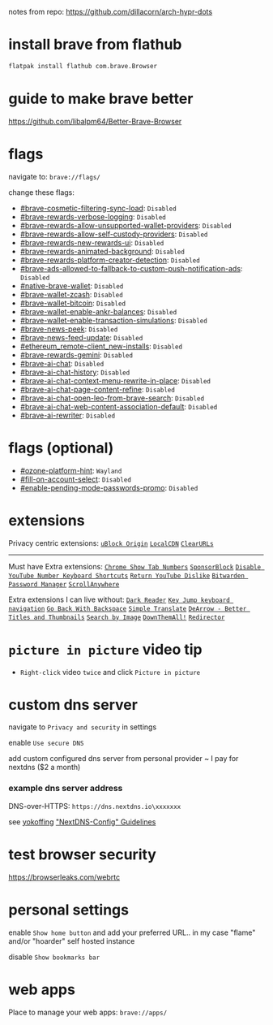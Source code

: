 notes from repo: https://github.com/dillacorn/arch-hypr-dots

# install brave from flathub
```sh
flatpak install flathub com.brave.Browser
```

# guide to make brave better
https://github.com/libalpm64/Better-Brave-Browser

# flags

navigate to: `brave://flags/`

change these flags:
* [#brave-cosmetic-filtering-sync-load](chrome://flags/#brave-cosmetic-filtering-sync-load): `Disabled`
* [#brave-rewards-verbose-logging](chrome://flags/#brave-rewards-verbose-logging): `Disabled`
* [#brave-rewards-allow-unsupported-wallet-providers](chrome://flags/#brave-rewards-allow-unsupported-wallet-providers): `Disabled`
* [#brave-rewards-allow-self-custody-providers](chrome://flags/#brave-rewards-allow-self-custody-providers): `Disabled`
* [#brave-rewards-new-rewards-ui](chrome://flags/#brave-rewards-new-rewards-ui): `Disabled`
* [#brave-rewards-animated-background](chrome://flags/#brave-rewards-animated-background): `Disabled`
* [#brave-rewards-platform-creator-detection](chrome://flags/#brave-rewards-platform-creator-detection): `Disabled`
* [#brave-ads-allowed-to-fallback-to-custom-push-notification-ads](chrome://flags/#brave-ads-allowed-to-fallback-to-custom-push-notification-ads): `Disabled`
* [#native-brave-wallet](chrome://flags/#native-brave-wallet): `Disabled`
* [#brave-wallet-zcash](chrome://flags/#brave-wallet-zcash): `Disabled`
* [#brave-wallet-bitcoin](chrome://flags/#brave-wallet-bitcoin): `Disabled`
* [#brave-wallet-enable-ankr-balances](chrome://flags/#brave-wallet-enable-ankr-balances): `Disabled`
* [#brave-wallet-enable-transaction-simulations](chrome://flags/#brave-wallet-enable-transaction-simulations): `Disabled`
* [#brave-news-peek](chrome://flags/#brave-news-peek): `Disabled`
* [#brave-news-feed-update](chrome://flags/#brave-news-feed-update): `Disabled`
* [#ethereum_remote-client_new-installs](chrome://flags/#ethereum_remote-client_new-installs): `Disabled`
* [#brave-rewards-gemini](chrome://flags/#brave-rewards-gemini): `Disabled`
* [#brave-ai-chat](chrome://flags/#brave-ai-chat): `Disabled`
* [#brave-ai-chat-history](chrome://flags/#brave-ai-chat-history): `Disabled`
* [#brave-ai-chat-context-menu-rewrite-in-place](chrome://flags/#brave-ai-chat-context-menu-rewrite-in-place): `Disabled`
* [#brave-ai-chat-page-content-refine](chrome://flags/#brave-ai-chat-page-content-refine): `Disabled`
* [#brave-ai-chat-open-leo-from-brave-search](chrome://flags/#brave-ai-chat-open-leo-from-brave-search): `Disabled`
* [#brave-ai-chat-web-content-association-default](chrome://flags/#brave-ai-chat-web-content-association-default): `Disabled`
* [#brave-ai-rewriter](chrome://flags/#brave-ai-rewriter): `Disabled`

# flags (optional)

* [#ozone-platform-hint](chrome://flags/#ozone-platform-hint): `Wayland`
* [#fill-on-account-select](chrome://flags/#fill-on-account-select): `Disabled`
* [#enable-pending-mode-passwords-promo](chrome://flags/#enable-pending-mode-passwords-promo): `Disabled`

# extensions

Privacy centric extensions:
[`uBlock Origin`](https://chromewebstore.google.com/detail/ublock-origin/cjpalhdlnbpafiamejdnhcphjbkeiagm)
[`LocalCDN`](https://chromewebstore.google.com/detail/localcdn/njdfdhgcmkocbgbhcioffdbicglldapd)
[`ClearURLs`](https://chromewebstore.google.com/detail/clearurls/lckanjgmijmafbedllaakclkaicjfmnk)

---
Must have Extra extensions:
[`Chrome Show Tab Numbers`](https://chromewebstore.google.com/detail/chrome-show-tab-numbers/pflnpcinjbcfefgbejjfanemlgcfjbna)
[`SponsorBlock`](https://chromewebstore.google.com/detail/sponsorblock-for-youtube/mnjggcdmjocbbbhaepdhchncahnbgone)
[`Disable YouTube Number Keyboard Shortcuts`](https://chromewebstore.google.com/detail/disable-youtube-number-ke/lajiknjoinemadijnpdnjjdmpmpigmge)
[`Return YouTube Dislike`](https://chromewebstore.google.com/detail/return-youtube-dislike/gebbhagfogifgggkldgodflihgfeippi)
[`Bitwarden Password Manager`](https://chromewebstore.google.com/detail/bitwarden-password-manage/nngceckbapebfimnlniiiahkandclblb)
[`ScrollAnywhere`](https://chromewebstore.google.com/detail/scrollanywhere/jehmdpemhgfgjblpkilmeoafmkhbckhi)

Extra extensions I can live without:
[`Dark Reader`](https://chromewebstore.google.com/detail/dark-reader/eimadpbcbfnmbkopoojfekhnkhdbieeh)
[`Key Jump keyboard navigation`](https://chromewebstore.google.com/detail/key-jump-keyboard-navigat/afdjhbmagopjlalgcjfclkgobaafamck)
[`Go Back With Backspace`](https://chromewebstore.google.com/detail/go-back-with-backspace/eekailopagacbcdloonjhbiecobagjci)
[`Simple Translate`](https://chromewebstore.google.com/detail/simple-translate/ibplnjkanclpjokhdolnendpplpjiace)
[`DeArrow - Better Titles and Thumbnails`](https://chromewebstore.google.com/detail/dearrow-better-titles-and/enamippconapkdmgfgjchkhakpfinmaj)
[`Search by Image`](https://chromewebstore.google.com/detail/search-by-image/cnojnbdhbhnkbcieeekonklommdnndci)
[`DownThemAll!`](https://chromewebstore.google.com/detail/downthemall/nljkibfhlpcnanjgbnlnbjecgicbjkge)
[`Redirector`](https://chromewebstore.google.com/detail/redirector/ocgpenflpmgnfapjedencafcfakcekcd)

# `picture in picture` video tip 
- `Right-click` video `twice` and click `Picture in picture`

# custom dns server

navigate to `Privacy and security` in settings

enable `Use secure DNS`

add custom configured dns server from personal provider ~ I pay for nextdns ($2 a month)
### example dns server address

DNS-over-HTTPS: `https://dns.nextdns.io\xxxxxxx`

see [yokoffing](https://github.com/yokoffing) ["NextDNS-Config" Guidelines](https://github.com/yokoffing/NextDNS-Config?tab=readme-ov-file)

# test browser security
https://browserleaks.com/webrtc

# personal settings

enable `Show home button` and add your preferred URL.. in my case "flame" and/or "hoarder" self hosted instance

disable `Show bookmarks bar`

# web apps

Place to manage your web apps: `brave://apps/`